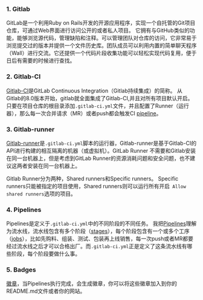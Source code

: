 ### 1. Gitlab

GitLab是一个利用Ruby on Rails开发的开源应用程序，实现一个自托管的Git项目仓库，可通过Web界面进行访问公开的或者私人项目。
它拥有与GitHub类似的功能，能够浏览源代码，管理缺陷和注释。可以管理团队对仓库的访问，它非常易于浏览提交过的版本并提供一个文件历史库。团队成员可以利用内置的简单聊天程序（Wall）进行交流。它还提供一个代码片段收集功能可以轻松实现代码复用，便于日后有需要的时候进行查找。

### 2. Gitlab-CI

[Gitlab-CI](https://docs.gitlab.com/ce/ci/quick_start/README.html)是GitLab Continuous Integration（Gitlab持续集成）的简称。
从Gitlab的8.0版本开始，gitlab就全面集成了Gitlab-CI,并且对所有项目默认开启。
只要在项目仓库的根目录添加`.gitlab-ci.yml`文件，并且配置了Runner（运行器），那么每一次合并请求（MR）或者push都会触发CI [pipeline](https://docs.gitlab.com/ce/ci/pipelines.html)。

### 3. Gitlab-runner

[Gitlab-runner](https://docs.gitlab.com/ce/ci/runners/README.html)是`.gitlab-ci.yml`脚本的运行器，Gitlab-runner是基于Gitlab-CI的API进行构建的相互隔离的机器（或虚拟机）。GitLab Runner 不需要和Gitlab安装在同一台机器上，但是考虑到GitLab Runner的资源消耗问题和安全问题，也不建议这两者安装在同一台机器上。

Gitlab Runner分为两种，Shared runners和Specific runners。
Specific runners只能被指定的项目使用，Shared runners则可以运行所有开启` Allow shared runners`选项的项目。

### 4. Pipelines

Pipelines是定义于`.gitlab-ci.yml`中的不同阶段的不同任务。
我把[Pipelines](https://docs.gitlab.com/ce/ci/pipelines.html)理解为流水线，流水线包含有多个阶段（[stages](https://docs.gitlab.com/ce/ci/yaml/README.html#stages)），每个阶段包含有一个或多个工序（[jobs](https://docs.gitlab.com/ce/ci/yaml/README.html#jobs)），比如先购料、组装、测试、包装再上线销售，每一次push或者MR都要经过流水线之后才可以合格出厂。而`.gitlab-ci.yml`正是定义了这条流水线有哪些阶段，每个阶段要做什么事。

### 5. Badges

[徽章](https://docs.gitlab.com/ce/ci/pipelines.html#badges)，当Pipelines执行完成，会生成徽章，你可以将这些徽章加入到你的README.md文件或者你的网站。
